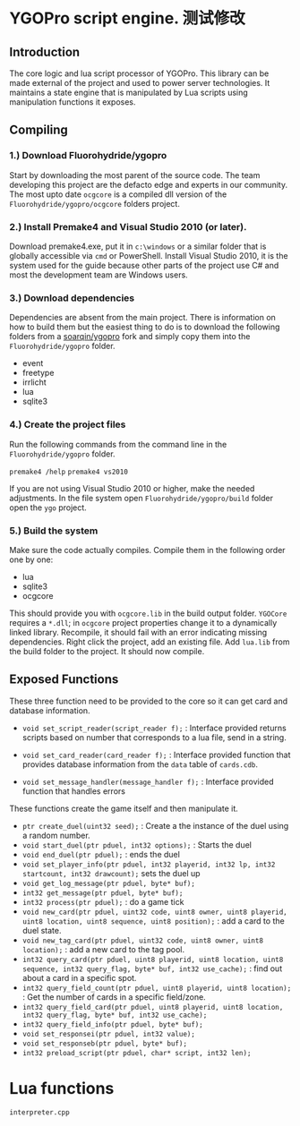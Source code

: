 # YGOPro script engine. 测试修改

## Introduction
The core logic and lua script processor of YGOPro. This library can be made external of the project and used to power server technologies. It maintains a state engine that is manipulated by Lua scripts using manipulation functions it exposes.

## Compiling
### 1.) Download Fluorohydride/ygopro
Start by downloading the most parent of the source code. The team developing this project are the defacto edge and experts in our community. The most upto date `ocgcore` is a compiled dll version of the `Fluorohydride/ygopro/ocgcore` folders project.

### 2.) Install Premake4 and Visual Studio 2010 (or later).
Download premake4.exe, put it in `c:\windows` or a similar folder that is globally accessible via `cmd` or PowerShell. Install Visual Studio 2010, it is the system used for the guide because other parts of the project use C# and most the development team are Windows users.

### 3.) Download dependencies
Dependencies are absent from the main project. There is information on how to build them but the easiest thing to do is to download the following folders from a [soarqin/ygopro](https://github.com/soarqin/ygopro) fork and simply copy them into the `Fluorohydride/ygopro` folder.

* event
* freetype
* irrlicht
* lua
* sqlite3

### 4.) Create the project files
Run the following commands from the command line in the `Fluorohydride/ygopro` folder.

` premake4 /help `
` premake4 vs2010 `

If you are not using Visual Studio 2010 or higher, make the needed adjustments. In the file system open `Fluorohydride/ygopro/build` folder open the `ygo` project.

### 5.) Build the system
Make sure the code actually compiles. Compile them in the following order one by one:

* lua
* sqlite3
* ocgcore

This should provide you with `ocgcore.lib` in the build output folder. `YGOCore` requires a `*.dll`; in `ocgcore` project properties change it to a dynamically linked library. Recompile, it should fail with an error indicating missing dependencies. Right click the project, add an existing file. Add `lua.lib` from the build folder to the project. It should now compile.

## Exposed Functions

These three function need to be provided to the core so it can get card and database information.
- `void set_script_reader(script_reader f);` : Interface provided returns scripts based on number that corresponds to a lua file, send in a string.

- `void set_card_reader(card_reader f);` : Interface provided function that provides database information from the `data` table of `cards.cdb`.

- `void set_message_handler(message_handler f);` : Interface provided function that handles errors

These functions create the game itself and then manipulate it.
- `ptr create_duel(uint32 seed);` : Create a the instance of the duel using a random number.
- `void start_duel(ptr pduel, int32 options);` : Starts the duel
- `void end_duel(ptr pduel);` : ends the duel
- `void set_player_info(ptr pduel, int32 playerid, int32 lp, int32 startcount, int32 drawcount);` sets the duel up
- `void get_log_message(ptr pduel, byte* buf);`
- `int32 get_message(ptr pduel, byte* buf);`
- `int32 process(ptr pduel);` : do a game tick
- `void new_card(ptr pduel, uint32 code, uint8 owner, uint8 playerid, uint8 location, uint8 sequence, uint8 position);` : add a card to the duel state.
- `void new_tag_card(ptr pduel, uint32 code, uint8 owner, uint8 location);` : add a new card to the tag pool.
- `int32 query_card(ptr pduel, uint8 playerid, uint8 location, uint8 sequence, int32 query_flag, byte* buf, int32 use_cache);` : find out about a card in a specific spot.
- `int32 query_field_count(ptr pduel, uint8 playerid, uint8 location);` : Get the number of cards in a specific field/zone.
- `int32 query_field_card(ptr pduel, uint8 playerid, uint8 location, int32 query_flag, byte* buf, int32 use_cache);`
- `int32 query_field_info(ptr pduel, byte* buf);`
- `void set_responsei(ptr pduel, int32 value);`
- `void set_responseb(ptr pduel, byte* buf);`
- `int32 preload_script(ptr pduel, char* script, int32 len);`

# Lua functions
`interpreter.cpp`
